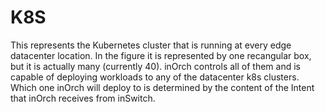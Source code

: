 # K8S
This represents the Kubernetes cluster that is running at every edge datacenter location. In the figure it is represented by one recangular box, but it is actually many (currently 40). inOrch controls all of them and is capable of deploying workloads to any of the datacenter k8s clusters. Which one inOrch will deploy to is determined by the content of the Intent that inOrch receives from inSwitch.